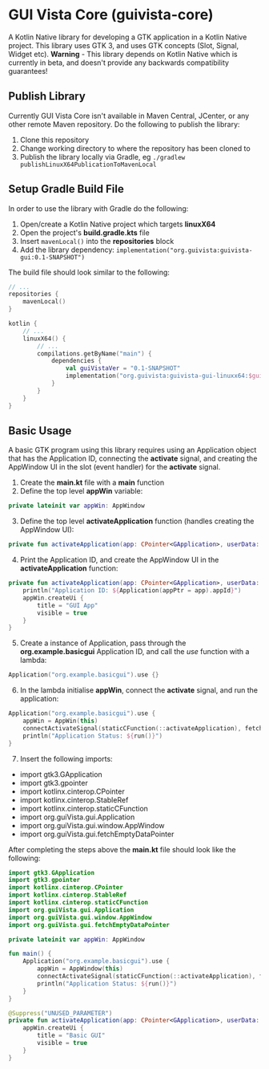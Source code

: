 # GUI Vista Core (guivista-core)

A Kotlin Native library for developing a GTK application in a Kotlin Native project. This library uses GTK 3, and uses GTK concepts (Slot, Signal, Widget etc). **Warning** - This library depends on Kotlin Native which is currently in beta, and doesn't provide any backwards compatibility guarantees!


## Publish Library

Currently GUI Vista Core isn't available in Maven Central, JCenter, or any other remote Maven repository. Do the following to publish the library:

1. Clone this repository
2. Change working directory to where the repository has been cloned to
3. Publish the library locally via Gradle, eg `./gradlew publishLinuxX64PublicationToMavenLocal`


## Setup Gradle Build File

In order to use the library with Gradle do the following:

1. Open/create a Kotlin Native project which targets **linuxX64**
2. Open the project's **build.gradle.kts** file
3. Insert `mavenLocal()` into the **repositories** block
4. Add the library dependency: `implementation("org.guivista:guivista-gui:0.1-SNAPSHOT")`

The build file should look similar to the following:
```kotlin
// ...
repositories {
    mavenLocal()
}

kotlin {
    // ...
    linuxX64() {
        // ...
        compilations.getByName("main") {
            dependencies {
                val guiVistaVer = "0.1-SNAPSHOT"
                implementation("org.guivista:guivista-gui-linuxx64:$guiVistaVer")
            }
        }
    }
}
```


## Basic Usage

A basic GTK program using this library requires using an Application object that has the Application ID, connecting the **activate** signal, and creating the AppWindow UI in the slot (event handler) for the **activate** signal.

1. Create the **main.kt** file with a **main** function
2. Define the top level **appWin** variable:
```kotlin
private lateinit var appWin: AppWindow
```
3. Define the top level **activateApplication** function (handles creating the AppWindow UI):
```kotlin
private fun activateApplication(app: CPointer<GApplication>, userData: gpointer) {}
```
4. Print the Application ID, and create the AppWindow UI in the **activateApplication** function:
```kotlin
private fun activateApplication(app: CPointer<GApplication>, userData: gpointer) {
    println("Application ID: ${Application(appPtr = app).appId}")
    appWin.createUi {
        title = "GUI App"
        visible = true
    }
}
```
5. Create a instance of Application, pass through the **org.example.basicgui** Application ID, and call the *use* function with a lambda:
```kotlin
Application("org.example.basicgui").use {}
```
6. In the lambda initialise **appWin**, connect the **activate** signal, and run the application:
```kotlin
Application("org.example.basicgui").use {
    appWin = AppWin(this)
    connectActivateSignal(staticCFunction(::activateApplication), fetchEmptyDataPointer())
    println("Application Status: ${run()}")
}
```
7. Insert the following imports:
- import gtk3.GApplication
- import gtk3.gpointer
- import kotlinx.cinterop.CPointer
- import kotlinx.cinterop.StableRef
- import kotlinx.cinterop.staticCFunction
- import org.guiVista.gui.Application
- import org.guiVista.gui.window.AppWindow
- import org.guiVista.gui.fetchEmptyDataPointer


After completing the steps above the **main.kt** file should look like the following:
```kotlin
import gtk3.GApplication
import gtk3.gpointer
import kotlinx.cinterop.CPointer
import kotlinx.cinterop.StableRef
import kotlinx.cinterop.staticCFunction
import org.guiVista.gui.Application
import org.guiVista.gui.window.AppWindow
import org.guiVista.gui.fetchEmptyDataPointer

private lateinit var appWin: AppWindow

fun main() {
    Application("org.example.basicgui").use {
        appWin = AppWindow(this)
        connectActivateSignal(staticCFunction(::activateApplication), fetchEmptyDataPointer())
        println("Application Status: ${run()}")
    }
}

@Suppress("UNUSED_PARAMETER")
private fun activateApplication(app: CPointer<GApplication>, userData: gpointer) {
    appWin.createUi {
        title = "Basic GUI"
        visible = true
    }
}
```
